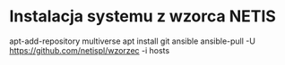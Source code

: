 # Instalacja systemu z wzorca NETIS

apt-add-repository multiverse
apt install git ansible
ansible-pull -U https://github.com/netispl/wzorzec -i hosts

